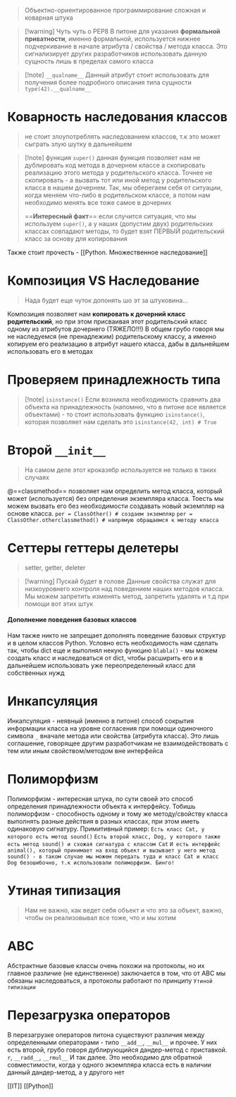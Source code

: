 > Объектно-ориентированное программирование сложная и коварная штука

>[!warning] Чуть чуть о PEP8
>В питоне для указания **формальной приватности**, именно формальной, используется нижнее подчеркивание в начале атрибута  / свойства / метода класса. Это сигнализирует других разработчиков использовать данную сущность лишь в пределах самого класса

>[!note] `__qualname__`
>Данный атрибут стоит использовать для получения более подробного описания типа сущности
>`type(42).__qualname__`

# Коварность наследования классов

> не стоит злоупотреблять наследованием классов,  т.к это может сыграть злую шутку в дальнейшем


>[!note] функция `super()`
>данная функция позволяет нам не дублировать код метода в дочернем классе а скопировать реализацию этого метода у родительского класса. Точнее не скопировать - а вызвать тот или иной метод у родительского класса в нашем дочернем. Так, мы оберегаем себя от ситуации, когда меняем что-либо в родительском классе, а потом нам необходимо менять все тоже самое в дочерних
>
>==**Интересный факт**==
>если случится ситуация, что мы используем `super()`, а у наших (допустим двух) родительских классах совпадают методы, то будет взят ПЕРВЫЙ родительский класс за основу для копирования

Также стоит прочесть - [[Python.  Множественное наследование]]

# Композиция VS Наследование

> Нада будет еще чуток допонять шо эт за штуковина...

Композиция позволяет нам **копировать к дочерний класс родительский**, но при этом присваивая этот родительский класс одному из атрибутов дочернего (ТЯЖЕЛО!!!)
В общем грубо говоря мы не наследуемся (не пренадлежим) родительскому классу, а именно копируем его реализацию в атрибут нашего класса, дабы в дальнейшем использовать его в методах

# Проверяем принадлежность типа

>[!note] `isinstance()`
>Если возникла необходимость сравнить два объекта на принадлежность (напомню, что в питоне все является объектами) - то стоит использовать функцию `isinstance()`, которая позволяет нам сделать это
>`isinstance(42, int) # True` 

# Второй `__init__`

> На самом деле этот кроказябр используется не только в таких случаях

@==classmethod== позволяет нам определить метод класса, который может (используется) без определения экземпляра класса. Тоесть мы можем вызвать его без необходимости создавать новый экземпляр на основе класса. `per = ClassOther() # создаем экземпляр` 
`per = ClassOther.otherclassmethod() # напрямую обращаемся к методу класса`

# Сеттеры геттеры делетеры

> setter, getter, deleter

>[!warning] Пускай будет в голове
>Данные свойства служат для низкоуровнего контроля над поведением наших методов класса. Мы можем запретить изменять метод, запретить удалять и т.д при помощи вот этих штук

#### Дополнение поведения базовых классов

Нам также никто не запрещает дополнять поведение базовых структур и в целом классов Python. Условно есть необходимость нам сделать так, чтобы dict еще и выполнял некую функцию `blabla()` - мы можем создать класс и наследоваться от dict, чтобы расширить его и в дальнейшем использовать уже переопределенный класс для собственных нужд


# Инкапсуляция

Инкапсуляция - неявный (именно в питоне) способ сокрытия информации класса на уровне согласения при помощи одиночного символа `_` вначале метода или свойства (атрибута класса). Это лишь соглашение, говорящее другим разработчикам не взаимодействовать с тем или иным свойством/методом вне интерфейса


# Полиморфизм

Полиморфизм - интересная штука, по сути своей это способ определения принадлежности объекта к интерфейсу. Тобишь полиморфизм - способность одному и тому же методу/свойству класса выполнять разные действия в разных классах, при этом иметь одинаковую сигнатуру. Примитивный пример:
`Есть класс Cat, у которого есть метод sound()`
`Есть второй класс, Dog, у которого также есть метод sound() и схожая сигнатура с классом Cat`
`И есть интерфейс animal(), который принимает на вход объект и вызывает у него метод sound() - в таком случае мы можем передать туда и класс Cat и класс Dog безошибочно, т.к использовали полиморфизм. Бинго!`

# Утиная типизация

> Нам не важно, как ведет себя объект и что это за объект, важно, чтобы он реализовывал все тоже, что и мы хотим

# ABC

Абстрактные базовые классы очень похожи на протоколы, но их главное различие (не единственное) заключается в том, что от ABC мы обязаны наследоваться, а протоколы работают по принципу `Утиной типизации` 


# Перезагрузка операторов

В перезагрузке операторов питона существуют различия между определенными операторами - типо `__add__`, `__mul__` и прочее. У них есть второй, грубо говоря дублирующийся дандер-метод с приставкой. `r`, `__radd__`, `__rmul__` И так далее. Это необходимо для обратной совместимости, когда у одного экземпляра класса есть в наличии данный дандер-метод, а у другого нет

[[IT]] [[Python]]

